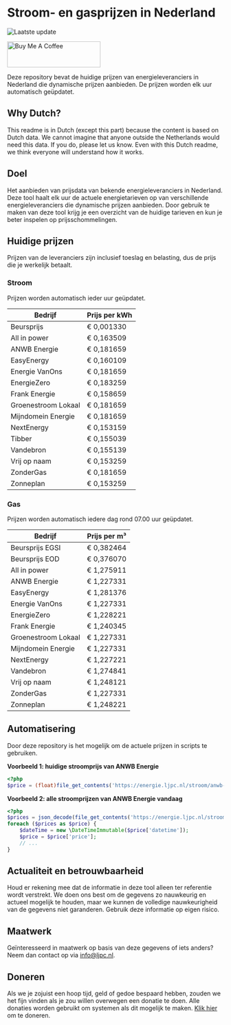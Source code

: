 # Stroom- en gasprijzen in Nederland

![Laatste update](https://img.shields.io/badge/laatste%20update-2024--09--29%2010%3A00%20CET-brightgreen)

<a href="https://www.buymeacoffee.com/Lars-" target="_blank"><img src="https://cdn.buymeacoffee.com/buttons/v2/default-orange.png" alt="Buy Me A Coffee" height="60" style="height: 60px !important;width: 217px !important;" ></a>

Deze repository bevat de huidige prijzen van energieleveranciers in Nederland die dynamische prijzen aanbieden. De prijzen worden elk uur automatisch geüpdatet.

## Why Dutch?

This readme is in Dutch (except this part) because the content is based on Dutch data. We cannot imagine that anyone outside the Netherlands would need this data. If you do, please let us know. Even with this Dutch readme, we think
everyone will understand how it works.

## Doel

Het aanbieden van prijsdata van bekende energieleveranciers in Nederland. Deze tool haalt elk uur de actuele energietarieven op van verschillende energieleveranciers die dynamische prijzen aanbieden. Door gebruik te maken van deze tool
krijg je een overzicht van de huidige tarieven en kun je beter inspelen op prijsschommelingen.

## Huidige prijzen

Prijzen van de leveranciers zijn inclusief toeslag en belasting, dus de prijs die je werkelijk betaalt.

### Stroom

Prijzen worden automatisch ieder uur geüpdatet.

 Bedrijf | Prijs per kWh 
---------|---------------
Beursprijs | € 0,001330
All in power | € 0,163509
ANWB Energie | € 0,181659
EasyEnergy | € 0,160109
Energie VanOns | € 0,181659
EnergieZero | € 0,183259
Frank Energie | € 0,158659
Groenestroom Lokaal | € 0,181659
Mijndomein Energie | € 0,181659
NextEnergy | € 0,153159
Tibber | € 0,155039
Vandebron | € 0,155139
Vrij op naam | € 0,153259
ZonderGas | € 0,181659
Zonneplan | € 0,153259


### Gas

Prijzen worden automatisch iedere dag rond 07.00 uur geüpdatet.

 Bedrijf | Prijs per m³ 
---------|--------------
Beursprijs EGSI | € 0,382464
Beursprijs EOD | € 0,376070
All in power | € 1,275911
ANWB Energie | € 1,227331
EasyEnergy | € 1,281376
Energie VanOns | € 1,227331
EnergieZero | € 1,228221
Frank Energie | € 1,240345
Groenestroom Lokaal | € 1,227331
Mijndomein Energie | € 1,227331
NextEnergy | € 1,227221
Vandebron | € 1,274841
Vrij op naam | € 1,248121
ZonderGas | € 1,227331
Zonneplan | € 1,248221


## Automatisering

Door deze repository is het mogelijk om de actuele prijzen in scripts te gebruiken.

**Voorbeeld 1: huidige stroomprijs van ANWB Energie**

```php
<?php
$price = (float)file_get_contents('https://energie.ljpc.nl/stroom/anwb-energie-nu.txt');

```

**Voorbeeld 2: alle stroomprijzen van ANWB Energie vandaag**

```php
<?php
$prices = json_decode(file_get_contents('https://energie.ljpc.nl/stroom/all-in-power-vandaag.json'),true);
foreach ($prices as $price) {
    $dateTime = new \DateTimeImmutable($price['datetime']);
    $price = $price['price'];
    // ...
}
```

## Actualiteit en betrouwbaarheid

Houd er rekening mee dat de informatie in deze tool alleen ter referentie wordt verstrekt. We doen ons best om de gegevens zo nauwkeurig en actueel mogelijk te houden, maar we kunnen de volledige nauwkeurigheid van de gegevens niet
garanderen. Gebruik deze informatie op eigen risico.

## Maatwerk

Geïnteresseerd in maatwerk op basis van deze gegevens of iets anders? Neem dan contact op
via [info@ljpc.nl](mailto:info@ljpc.nl?subject=Energie%20prijzen).

## Doneren

Als we je zojuist een hoop tijd, geld of gedoe bespaard hebben, zouden we het fijn vinden als je zou willen overwegen een
donatie te doen. Alle donaties worden gebruikt om systemen als dit mogelijk te
maken. [Klik hier](https://www.buymeacoffee.com/Lars-) om te doneren.
